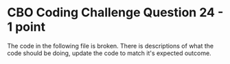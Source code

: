 # CBO Coding Challenge Question 24 - 1 point

The code in the following file is broken. There is descriptions of what the code should be doing, update the code to match it's expected outcome.
